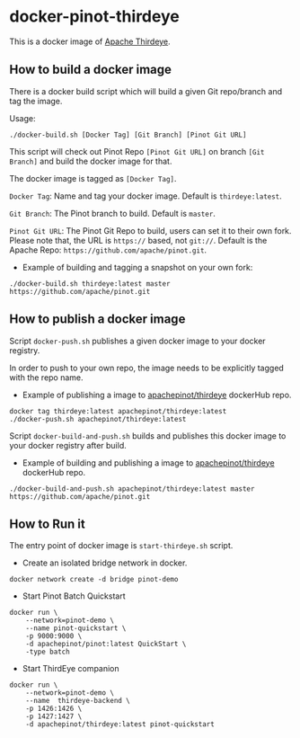 <!--

    Licensed to the Apache Software Foundation (ASF) under one
    or more contributor license agreements.  See the NOTICE file
    distributed with this work for additional information
    regarding copyright ownership.  The ASF licenses this file
    to you under the Apache License, Version 2.0 (the
    "License"); you may not use this file except in compliance
    with the License.  You may obtain a copy of the License at

      http://www.apache.org/licenses/LICENSE-2.0

    Unless required by applicable law or agreed to in writing,
    software distributed under the License is distributed on an
    "AS IS" BASIS, WITHOUT WARRANTIES OR CONDITIONS OF ANY
    KIND, either express or implied.  See the License for the
    specific language governing permissions and limitations
    under the License.

-->

# docker-pinot-thirdeye
This is a docker image of [Apache Thirdeye](https://github.com/apache/pinot/tree/master/thirdeye).

## How to build a docker image

There is a docker build script which will build a given Git repo/branch and tag the image.

Usage:

```SHELL
./docker-build.sh [Docker Tag] [Git Branch] [Pinot Git URL]
```

This script will check out Pinot Repo `[Pinot Git URL]` on branch `[Git Branch]` and build the docker image for that.

The docker image is tagged as `[Docker Tag]`.

`Docker Tag`: Name and tag your docker image. Default is `thirdeye:latest`.

`Git Branch`: The Pinot branch to build. Default is `master`.

`Pinot Git URL`: The Pinot Git Repo to build, users can set it to their own fork. Please note that, the URL is `https://` based, not `git://`. Default is the Apache Repo: `https://github.com/apache/pinot.git`.

* Example of building and tagging a snapshot on your own fork:
```SHELL
./docker-build.sh thirdeye:latest master https://github.com/apache/pinot.git
```

## How to publish a docker image

Script `docker-push.sh` publishes a given docker image to your docker registry.

In order to push to your own repo, the image needs to be explicitly tagged with the repo name.

* Example of publishing a image to [apachepinot/thirdeye](https://cloud.docker.com/u/apachepinot/repository/docker/apachepinot/thirdeye) dockerHub repo.

```SHELL
docker tag thirdeye:latest apachepinot/thirdeye:latest
./docker-push.sh apachepinot/thirdeye:latest
```

Script `docker-build-and-push.sh` builds and publishes this docker image to your docker registry after build.

* Example of building and publishing a image to [apachepinot/thirdeye](https://cloud.docker.com/u/apachepinot/repository/docker/apachepinot/thirdeye) dockerHub repo.

```SHELL
./docker-build-and-push.sh apachepinot/thirdeye:latest master https://github.com/apache/pinot.git
```

## How to Run it

The entry point of docker image is `start-thirdeye.sh` script.

* Create an isolated bridge network in docker.

```SHELL
docker network create -d bridge pinot-demo
```

* Start Pinot Batch Quickstart

```SHELL
docker run \
    --network=pinot-demo \
    --name pinot-quickstart \
    -p 9000:9000 \
    -d apachepinot/pinot:latest QuickStart \
    -type batch
```

* Start ThirdEye companion

```SHELL
docker run \
    --network=pinot-demo \
    --name  thirdeye-backend \
    -p 1426:1426 \
    -p 1427:1427 \
    -d apachepinot/thirdeye:latest pinot-quickstart
```

